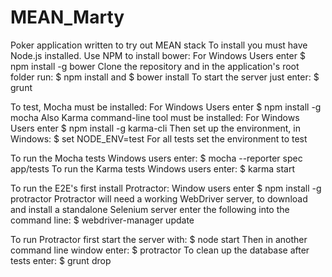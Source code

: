 # MEAN_Marty
Poker application written to try out MEAN stack
To install you must have Node.js installed.
Use NPM to install bower: For Windows Users enter $ npm install -g bower
Clone the repository and in the application's root folder run: $ npm install and $ bower install
To start the server just enter: $ grunt

To test, Mocha must be installed: For Windows Users enter $ npm install -g mocha
Also Karma command-line tool must be installed: For Windows Users enter $ npm install -g karma-cli
Then set up the environment, in Windows: $ set NODE_ENV=test
For all tests set the environment to test

To run the Mocha tests Windows users enter: $ mocha --reporter spec app/tests
To run the Karma tests Windows users enter: $ karma start

To run the E2E's first install Protractor: Window users enter $ npm install -g protractor
Protractor will need a working WebDriver server, to download and install a standalone Selenium
server enter the following into the command line: $ webdriver-manager update

To run Protractor first start the server with: $ node start
Then in another command line window enter: $ protractor
To clean up the database after tests enter: $ grunt drop